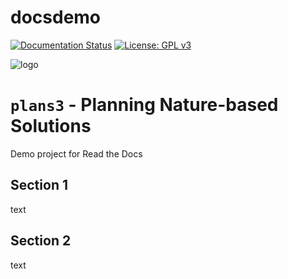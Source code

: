 # docsdemo
[![Documentation Status](https://readthedocs.org/projects/docsdemo2/badge/?version=latest)](https://docsdemo2.readthedocs.io/en/latest/?badge=latest)
[![License: GPL v3](https://img.shields.io/badge/License-GPLv3-blue.svg)](https://www.gnu.org/licenses/gpl-3.0)

![logo](img/logo.png)
# `plans3` - **Planning Nature-based Solutions**

Demo project for Read the Docs

## Section 1

text

## Section 2

text

